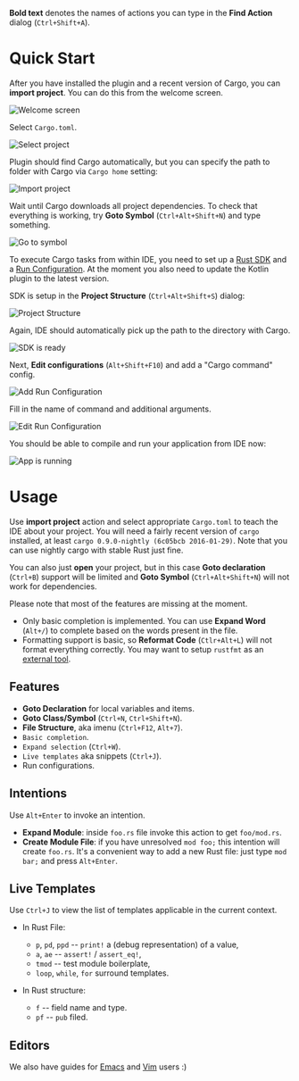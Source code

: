 **Bold text** denotes the names of actions you can type in the **Find Action**
  dialog (`Ctrl+Shift+A`).

# Quick Start 

After you have installed the plugin and a recent version of Cargo, you can
**import project**. You can do this from the welcome screen.

![Welcome screen](imgs/welcome.png)

Select `Cargo.toml`.

![Select project](imgs/select_cargo_toml.png)

Plugin should find Cargo automatically, but you can specify the path to folder
with Cargo via `Cargo home` setting:

![Import project](imgs/import_project.png)

Wait until Cargo downloads all project dependencies. To check that everything is
working, try **Goto Symbol** (`Ctrl+Alt+Shift+N`) and type something.
 
![Go to symbol](imgs/go_to_symbol.png)

To execute Cargo tasks from within IDE, you need to set up a [Rust
SDK](https://www.jetbrains.com/idea/help/sdk.html) and a [Run
Configuration](https://www.jetbrains.com/idea/help/creating-and-editing-run-debug-configurations.html).
At the moment you also need to update the Kotlin plugin to the latest version.

SDK is setup in the **Project Structure** (`Ctrl+Alt+Shift+S`) dialog:

![Project Structure](imgs/project_sdk.png)

Again, IDE should automatically pick up the path to the directory with Cargo.

![SDK is ready](imgs/sdk_is_set_up.png)

Next, **Edit configurations** (`Alt+Shift+F10`) and add a "Cargo command" config.

![Add Run Configuration](imgs/add_run_config.png)

Fill in the name of command and additional arguments.

![Edit Run Configuration](imgs/edit_run_config.png)

You should be able to compile and run your application from IDE now:

![App is running](imgs/running.png)

# Usage

Use **import project** action and select appropriate `Cargo.toml` to teach the IDE
about your project. You will need a fairly recent version of `cargo` installed,
at least `cargo 0.9.0-nightly (6c05bcb 2016-01-29)`. Note that you can use
nightly cargo with stable Rust just fine.

You can also just **open** your project, but in this case **Goto declaration** (`Ctrl+B`)
support will be limited and **Goto Symbol** (`Ctrl+Alt+Shift+N`) will not work for dependencies.


Please note that most of the features are missing at the moment.

* Only basic completion is implemented. You can use **Expand Word** (`Alt+/`) to
  complete based on the words present in the file.
* Formatting support is basic, so **Reformat Code** (`Ctlr+Alt+L`) will not format everything correctly.
  You may want to setup `rustfmt` as an [external tool](https://www.jetbrains.com/idea/help/external-tools.html).


## Features

* **Goto Declaration** for local variables and items.
* **Goto Class/Symbol** (`Ctrl+N`, `Ctrl+Shift+N`).
* **File Structure**, aka imenu (`Ctrl+F12`, `Alt+7`).
* `Basic completion`.
* `Expand selection` (`Ctrl+W`).
* `Live templates` aka snippets (`Ctrl+J`).
* Run configurations.

## Intentions

Use `Alt+Enter` to invoke an intention.

* **Expand Module**: inside `foo.rs` file invoke this action to get `foo/mod.rs`.
* **Create Module File**: if you have unresolved `mod foo;` this intention will create
  `foo.rs`. It's a convenient way to add a new Rust file: just type `mod bar;` and
  press `Alt+Enter`.

## Live Templates

Use `Ctrl+J` to view the list of templates applicable in the current context.

* In Rust File:
  - `p`, `pd`, `ppd` -- `print!` a (debug representation) of a value,
  - `a`, `ae` -- `assert!` / `assert_eq!`,
  - `tmod` -- test module boilerplate,
  - `loop`, `while`, `for` surround templates.

* In Rust structure:
  - `f` -- field name and type.
  - `pf` -- `pub` filed.


## Editors

We also have guides for [Emacs](Emacs.md) and [Vim](Vim.md) users :)
